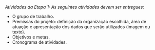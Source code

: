 _Atividades da Etapa 1: As seguintes atividades devem ser entregues:_

- O grupo de trabalho.
- Premissas do projeto: definição da organização escolhida, área de atuação e apresentação dos dados que serão utilizados (imagem ou texto).
- Objetivos e metas.
- Cronograma de atividades.
